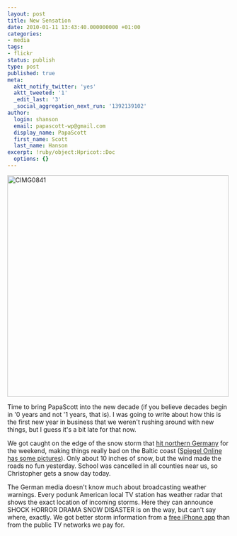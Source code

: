 ```yaml
---
layout: post
title: New Sensation
date: 2010-01-11 13:43:40.000000000 +01:00
categories:
- media
tags:
- flickr
status: publish
type: post
published: true
meta:
  aktt_notify_twitter: 'yes'
  aktt_tweeted: '1'
  _edit_last: '3'
  _social_aggregation_next_run: '1392139102'
author:
  login: shanson
  email: papascott-wp@gmail.com
  display_name: PapaScott
  first_name: Scott
  last_name: Hanson
excerpt: !ruby/object:Hpricot::Doc
  options: {}
---
```

<p><a href="http://www.flickr.com/photos/51035717986@N01/4265253987" title="View 'CIMG0841' on Flickr.com"><img border="0" width="500" alt="CIMG0841" src="3.static.flickr.com/2793/4265253987_fd7397cbcf.jpg" /></a></p>
<p>Time to bring PapaScott into the new decade (if you believe decades begin in '0 years and not '1 years, that is). I was going to write about how this is the first new year in business that we weren't rushing around with new things, but I guess it's a bit late for that now.</p>
<p>We got caught on the edge of the snow storm that <a href="http://www.spiegel.de/international/europe/0,1518,671186,00.html">hit northern Germany</a> for the weekend, making things really bad on the Baltic coast (<a href="http://www.spiegel.de/fotostrecke/fotostrecke-50586.html">Spiegel Online has some pictures</a>). Only about 10 inches of snow, but the wind made the roads no fun yesterday. School was cancelled in all counties near us, so Christopher gets a snow day today.</p>
<p>The German media doesn't know much about broadcasting weather warnings. Every podunk American local TV station has weather radar that shows the exact location of incoming storms. Here they can announce SHOCK HORROR DRAMA SNOW DISASTER is on the way, but can't say where, exactly. We got better storm information from a <a href="http://itunes.apple.com/de/app/regenradar/id293654490?mt=8">free iPhone app</a> than from the public TV networks we pay for.</p>
